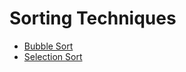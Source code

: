 # Sorting Techniques

- [Bubble Sort](https://www.geeksforgeeks.org/problems/bubble-sort/1)
- [Selection Sort](https://www.geeksforgeeks.org/problems/selection-sort/1)
